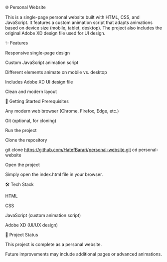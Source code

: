 🌐 Personal Website

This is a single-page personal website built with HTML, CSS, and JavaScript.
It features a custom animation script that adapts animations based on device size (mobile, tablet, desktop).
The project also includes the original Adobe XD design file used for UI design.

✨ Features

Responsive single-page design

Custom JavaScript animation script

Different elements animate on mobile vs. desktop

Includes Adobe XD UI design file

Clean and modern layout

🚀 Getting Started
Prerequisites

Any modern web browser (Chrome, Firefox, Edge, etc.)

Git
 (optional, for cloning)

Run the project

Clone the repository

git clone https://github.com/HatefBarari/personal-website.git
cd personal-website


Open the project

Simply open the index.html file in your browser.

🛠 Tech Stack

HTML

CSS

JavaScript (custom animation script)

Adobe XD (UI/UX design)

📌 Project Status

This project is complete as a personal website.

Future improvements may include additional pages or advanced animations.
